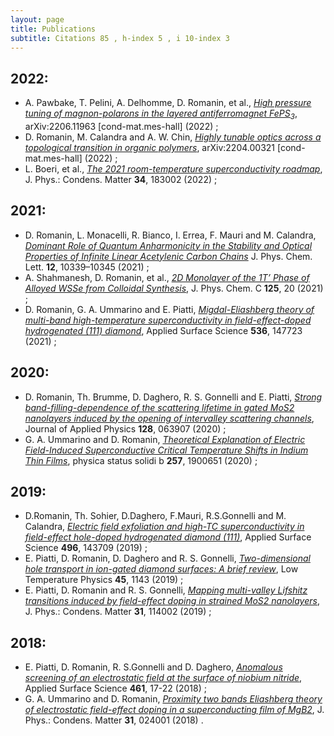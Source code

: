 ```yaml
---
layout: page
title: Publications
subtitle: Citations 85 , h-index 5 , i 10-index 3
---
```


## 2022:

* A. Pawbake, T. Pelini, A. Delhomme, D. Romanin, et al., [_High pressure tuning of magnon-polarons in the layered antiferromagnet FePS<sub>3</sub>_](https://arxiv.org/abs/2206.11963), arXiv:2206.11963 [cond-mat.mes-hall] (2022) ;
* D. Romanin, M. Calandra and A. W. Chin, [_Highly tunable optics across a topological transition in organic polymers_](https://arxiv.org/abs/2204.00321), arXiv:2204.00321 [cond-mat.mes-hall] (2022) ;
* L. Boeri, et al., [_The 2021 room-temperature superconductivity roadmap_](https://iopscience.iop.org/article/10.1088/1361-648X/ac2864/meta), J. Phys.: Condens. Matter **34**, 183002 (2022) ;

## 2021:

* D. Romanin, L. Monacelli, R. Bianco, I. Errea, F. Mauri and M. Calandra, [_Dominant Role of Quantum Anharmonicity in the Stability and Optical Properties of Infinite Linear Acetylenic Carbon Chains_](https://pubs.acs.org/doi/abs/10.1021/acs.jpclett.1c02964) J. Phys. Chem. Lett. **12**, 10339–10345 (2021) ;
* A. Shahmanesh, D. Romanin, et al., [_2D Monolayer of the 1T’ Phase of Alloyed WSSe from Colloidal Synthesis_](https://pubs.acs.org/doi/abs/10.1021/acs.jpcc.1c02275), J. Phys. Chem. C **125**, 20 (2021) ;
* D. Romanin, G. A. Ummarino and E. Piatti, [_Migdal-Eliashberg theory of multi-band high-temperature superconductivity in field-effect-doped hydrogenated (111) diamond_](https://www.sciencedirect.com/science/article/abs/pii/S0169433220324806), Applied Surface Science **536**, 147723 (2021) ;

## 2020:

* D. Romanin, Th. Brumme, D. Daghero, R. S. Gonnelli and E. Piatti, [_Strong band-filling-dependence of the scattering lifetime in gated MoS2 nanolayers induced by the opening of intervalley scattering channels_](https://aip.scitation.org/doi/abs/10.1063/5.0017921), Journal of Applied Physics **128**, 063907 (2020) ;
* G. A. Ummarino and D. Romanin, [_Theoretical Explanation of Electric Field-Induced Superconductive Critical Temperature Shifts in Indium Thin Films_](https://onlinelibrary.wiley.com/doi/abs/10.1002/pssb.201900651), physica status solidi b **257**, 1900651 (2020) ;

## 2019:

* D.Romanin, Th. Sohier, D.Daghero, F.Mauri, R.S.Gonnelli and M. Calandra, [_Electric field exfoliation and high-TC superconductivity in field-effect hole-doped hydrogenated diamond (111)_](https://scholar.google.com/citations?hl=en&user=0U81UJ8AAAAJ&view_op=list_works&sortby=pubdate), Applied Surface Science **496**, 143709 (2019) ;
* E. Piatti, D. Romanin, D. Daghero and R. S. Gonnelli, [_Two-dimensional hole transport in ion-gated diamond surfaces: A brief review_](https://aip.scitation.org/doi/abs/10.1063/10.0000122), Low Temperature Physics **45**, 1143 (2019) ;
* E. Piatti, D. Romanin and R. S. Gonnelli, [_Mapping multi-valley Lifshitz transitions induced by field-effect doping in strained MoS2 nanolayers_](https://iopscience.iop.org/article/10.1088/1361-648X/aaf981/meta), J. Phys.: Condens. Matter **31**, 114002 (2019) ;

## 2018:

* E. Piatti, D. Romanin, R. S.Gonnelli and D. Daghero, [_Anomalous screening of an electrostatic field at the surface of niobium nitride_](https://www.sciencedirect.com/science/article/abs/pii/S0169433218315022), Applied Surface Science **461**, 17-22 (2018) ;
* G. A. Ummarino and D. Romanin, [_Proximity two bands Eliashberg theory of electrostatic field-effect doping in a superconducting film of MgB2_](https://iopscience.iop.org/article/10.1088/1361-648X/aaef6b/meta), J. Phys.: Condens. Matter **31**, 024001 (2018) .
